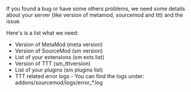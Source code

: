 If you found a bug or have some others problems, we need some details about your server (like version of metamod, sourcemod and ttt) and  the issue.

Here's is a list what we need:
- Version of MetaMod  (meta version)
- Version of SourceMod (sm version)
- List of your extensions (sm exts list)
- Version of TTT (sm_tttversion)
- List of your plugins (sm plugins list)
- TTT related error logs - You can find the logs under: addons/sourcemod/logs/error_*.log
